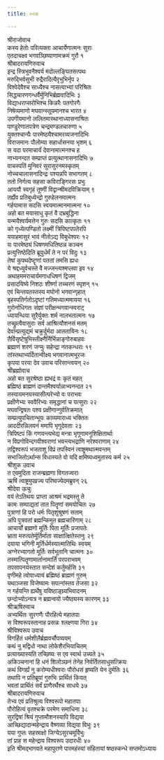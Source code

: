 ```yaml
---
title: ००७

---
```

श्रीराजोवाच  
कस्य हेतोः परित्यक्ता आचार्येणात्मनः सुराः  
एतदाचक्ष्व भगवञ्छिष्याणामक्रमं गुरौ १  
श्रीबादरायणिरुवाच  
इन्द्र स्त्रिभुवनैश्वर्य मदोल्लङ्घितसत्पथः  
मरुद्भिर्वसुभी रुद्रैरादित्यैरृभुभिर्नृप २  
विश्वेदेवैश्च साध्यैश्च नासत्याभ्यां परिश्रितः  
सिद्धचारणगन्धर्वैर्मुनिभिर्ब्रह्मवादिभिः ३  
विद्याधराप्सरोभिश्च किन्नरैः पतगोरगैः  
निषेव्यमाणो मघवान्स्तूयमानश्च भारत ४  
उपगीयमानो ललितमास्थानाध्यासनाश्रितः  
पाण्डुरेणातपत्रेण चन्द्रमण्डलचारुणा ५  
युक्तश्चान्यैः पारमेष्ठ्यैश्चामरव्यजनादिभिः  
विराजमानः पौलोम्या सहार्धासनया भृशम् ६  
स यदा परमाचार्यं देवानामात्मनश्च ह  
नाभ्यनन्दत सम्प्राप्तं प्रत्युत्थानासनादिभिः ७  
वाचस्पतिं मुनिवरं सुरासुरनमस्कृतम्  
नोच्चचालासनादिन्द्रः पश्यन्नपि सभागतम् ८  
ततो निर्गत्य सहसा कविराङ्गिरसः प्रभुः  
आययौ स्वगृहं तूष्णीं विद्वान्श्रीमदविक्रियाम् ९  
तर्ह्येव प्रतिबुध्येन्द्रो गुरुहेलनमात्मनः  
गर्हयामास सदसि स्वयमात्मानमात्मना १०  
अहो बत मयासाधु कृतं वै दभ्रबुद्धिना  
यन्मयैश्वर्यमत्तेन गुरुः सदसि कात्कृतः ११  
को गृध्येत्पण्डितो लक्ष्मीं त्रिपिष्टपपतेरपि  
ययाहमासुरं भावं नीतोऽद्य विबुधेश्वरः १२  
यः पारमेष्ठ्यं धिषणमधितिष्ठन्न कञ्चन  
प्रत्युत्तिष्ठेदिति ब्रूयुर्धर्मं ते न परं विदुः १३  
तेषां कुपथदेष्टॄणां पततां तमसि ह्यधः  
ये श्रद्दध्युर्वचस्ते वै मज्जन्त्यश्मप्लवा इव १४  
अथाहममराचार्यमगाधधिषणं द्विजम्  
प्रसादयिष्ये निशठः शीर्ष्णा तच्चरणं स्पृशन् १५  
एवं चिन्तयतस्तस्य मघोनो भगवान्गृहात्  
बृहस्पतिर्गतोऽदृष्टां गतिमध्यात्ममायया १६  
गुरोर्नाधिगतः संज्ञां परीक्षन्भगवान्स्वराट्  
ध्यायन्धिया सुरैर्युक्तः शर्म नालभतात्मनः १७  
तच्छ्रुत्वैवासुराः सर्व आश्रित्यौशनसं मतम्  
देवान्प्रत्युद्यमं चक्रुर्दुर्मदा आततायिनः १८  
तैर्विसृष्टेषुभिस्तीक्ष्णैर्निर्भिन्नाङ्गोरुबाहवः  
ब्रह्माणं शरणं जग्मुः सहेन्द्रा नतकन्धराः १९  
तांस्तथाभ्यर्दितान्वीक्ष्य भगवानात्मभूरजः  
कृपया परया देव उवाच परिसान्त्वयन् २०  
श्रीब्रह्मोवाच  
अहो बत सुरश्रेष्ठा ह्यभद्रं वः कृतं महत्  
ब्रह्मिष्ठं ब्राह्मणं दान्तमैश्वर्यान्नाभ्यनन्दत २१  
तस्यायमनयस्यासीत्परेभ्यो वः पराभवः  
प्रक्षीणेभ्यः स्ववैरिभ्यः समृद्धानां च यत्सुराः २२  
मघवन्द्विषतः पश्य प्रक्षीणान्गुर्वतिक्रमात्  
सम्प्रत्युपचितान्भूयः काव्यमाराध्य भक्तितः  
आददीरन्निलयनं ममापि भृगुदेवताः २३  
त्रिपिष्टपं किं गणयन्त्यभेद्य मन्त्रा भृगूणामनुशिक्षितार्थाः  
न विप्रगोविन्दगवीश्वराणां भवन्त्यभद्राणि नरेश्वराणाम् २४  
तद्विश्वरूपं भजताशु विप्रं तपस्विनं त्वाष्ट्रमथात्मवन्तम्  
सभाजितोऽर्थान्स विधास्यते वो यदि क्षमिष्यध्वमुतास्य कर्म २५  
श्रीशुक उवाच  
त एवमुदिता राजन्ब्रह्मणा विगतज्वराः  
ऋषिं त्वाष्ट्रमुपव्रज्य परिष्वज्येदमब्रुवन् २६  
श्रीदेवा ऊचुः  
वयं तेऽतिथयः प्राप्ता आश्रमं भद्रमस्तु ते  
कामः सम्पाद्यतां तात पितॄणां समयोचितः २७  
पुत्राणां हि परो धर्मः पितृशुश्रूषणं सताम्  
अपि पुत्रवतां ब्रह्मन्किमुत ब्रह्मचारिणाम् २८  
आचार्यो ब्रह्मणो मूर्तिः पिता मूर्तिः प्रजापतेः  
भ्राता मरुत्पतेर्मूर्तिर्माता साक्षात्क्षितेस्तनुः २९  
दयाया भगिनी मूर्तिर्धर्मस्यात्मातिथिः स्वयम्  
अग्नेरभ्यागतो मूर्तिः सर्वभूतानि चात्मनः ३०  
तस्मात्पितॄणामार्तानामार्तिं परपराभवम्  
तपसापनयंस्तात सन्देशं कर्तुमर्हसि ३१  
वृणीमहे त्वोपाध्यायं ब्रह्मिष्ठं ब्राह्मणं गुरुम्  
यथाञ्जसा विजेष्यामः सपत्नांस्तव तेजसा ३२  
न गर्हयन्ति ह्यर्थेषु यविष्ठाङ्घ्र्यभिवादनम्  
छन्दोभ्योऽन्यत्र न ब्रह्मन्वयो ज्यैष्ठ्यस्य कारणम् ३३  
श्रीऋषिरुवाच  
अभ्यर्थितः सुरगणैः पौरहित्ये महातपाः  
स विश्वरूपस्तानाह प्रसन्नः श्लक्ष्णया गिरा ३४  
श्रीविश्वरूप उवाच  
विगर्हितं धर्मशीलैर्ब्रह्मवर्चौपव्ययम्  
कथं नु मद्विधो नाथा लोकेशैरभियाचितम्  
प्रत्याख्यास्यति तच्छिष्यः स एव स्वार्थ उच्यते ३५  
अकिञ्चनानां हि धनं शिलोञ्छनं तेनेह निर्वर्तितसाधुसत्क्रियः  
कथं विगर्ह्यं नु करोम्यधीश्वराः पौरोधसं हृष्यति येन दुर्मतिः ३६  
तथापि न प्रतिब्रूयां गुरुभिः प्रार्थितं कियत्  
भवतां प्रार्थितं सर्वं प्राणैरर्थैश्च साधये ३७  
श्रीबादरायणिरुवाच  
तेभ्य एवं प्रतिश्रुत्य विश्वरूपो महातपाः  
पौरोहित्यं वृतश्चक्रे परमेण समाधिना ३८  
सुरद्विषां श्रियं गुप्तामौशनस्यापि विद्यया  
आच्छिद्यादान्महेन्द्राय वैष्णव्या विद्यया विभुः ३९  
यया गुप्तः सहस्राक्षो जिग्येऽसुरचमूर्विभुः  
तां प्राह स महेन्द्राय विश्वरूप उदारधीः ४०  
इति श्रीमद्भागवते महापुराणे पारमहंस्यां संहितायां षष्ठस्कन्धे सप्तमोऽध्यायः